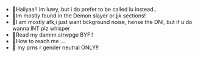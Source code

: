 -  🎐Haiiyaa!! im luwy, but i do prefer to be called lu instead..
-  🍃Im mostly found in the Demon slayer or jjk sections!
-  🎐I am mostly afk,i just want bckground noise, hense the DNI, but if u do wanna INT plz whisper
-  🍃Read my damnn strwpge BYF!!
-  🎐How to reach me ...
-  🍃 my prns r gender neutral ONLY!!
  

<!---
Bloodwarden84/Bloodwarden84 is a ✨ special ✨ repository because its `README.md` (this file) appears on your GitHub profile.
You can click the Preview link to take a look at your changes.
--->
